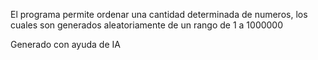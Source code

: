 El programa permite ordenar una cantidad determinada de numeros, los cuales son generados aleatoriamente de un rango de 1 a 1000000



Generado con ayuda de IA
